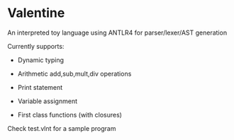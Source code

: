 # Valentine

An interpreted toy language using ANTLR4 for parser/lexer/AST generation

Currently supports:

- Dynamic typing


- Arithmetic add,sub,mult,div operations


- Print statement


- Variable assignment


- First class functions (with closures)

Check test.vlnt for a sample program
